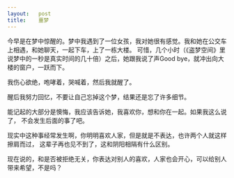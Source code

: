 ```yaml
---
layout:   post
title:    噩梦
---
```



今早是在梦中惊醒的。梦中我遇到了一位女孩，我对她很有感觉。我和她在公交车上相遇，和她聊天，一起下车，上了一栋大楼。
可惜，几个小时（《盗梦空间》里说梦中的一秒是真实时间的几十倍）之后，她跟我说了声Good bye，就冲出向大楼的窗户，一跃而下。

我伤心欲绝，咆哮着，哭喊着，然后我就醒了。

醒后我努力回忆，不要让自己忘掉这个梦，结果还是忘了许多细节。

能记起的大部分是懊悔，我应该告诉她，我喜欢你，想和你在一起。如果我这么说了，
不会发生后面的事了吧。

现实中这种事经常发生啊，你明明喜欢人家，但是就是不表达，也许两个人就这样擦肩而过，
这辈子再也见不到了，这和阴阳相隔有什么区别。

现在说的，和是否被拒绝无关，你表达对别人的喜欢，人家也会开心，可以给别人带来希望，不是吗？